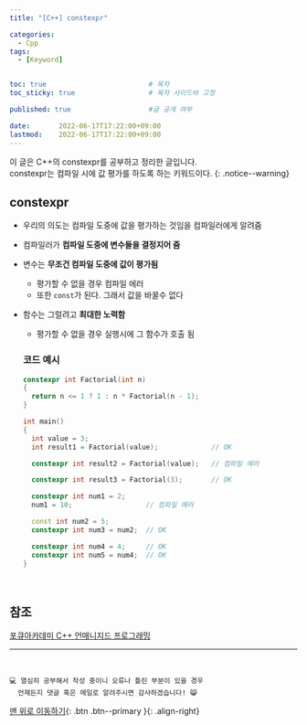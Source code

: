 ```yaml
---
title: "[C++] constexpr" 

categories:
  - Cpp
tags:
  - [Keyword]


toc: true                         # 목차
toc_sticky: true                  # 목차 사이드바 고정

published: true                   #글 공개 여부

date:       2022-06-17T17:22:00+09:00
lastmod:    2022-06-17T17:22:00+09:00
---
```


<!-- description : 25자에서 160자 사이 -->
이 글은 C++의 constexpr를 공부하고 정리한 글입니다.<br>
constexpr는 컴파일 시에 값 평가를 하도록 하는 키워드이다.
{: .notice--warning}

## constexpr
- 우리의 의도는 컴파일 도중에 값을 평가하는 것임을 컴파일러에게 알려줌
- 컴파일러가 **컴파일 도중에 변수들을 결정지어 줌**
- 변수는 **무조건 컴파일 도중에 값이 평가됨**
  - 평가할 수 없을 경우 컴파일 에러
  - 또한 `const`가 된다. 그래서 값을 바꿀수 없다
- 함수는 그럴려고 **최대한 노력함**
  - 평가할 수 없을 경우 실행시에 그 함수가 호출 됨

  ### 코드 예시

  ```cpp
  constexpr int Factorial(int n)
  {
    return n <= 1 ? 1 : n * Factorial(n - 1);
  }

  int main()
  {
    int value = 3;
    int result1 = Factorial(value);             // OK

    constexpr int result2 = Factorial(value);   // 컴파일 에러

    constexpr int result3 = Factorial(3);       // OK

    constexpr int num1 = 2;
    num1 = 10;                  // 컴파일 에러

    const int num2 = 5;
    constexpr int num3 = num2;  // OK

    constexpr int num4 = 4;     // OK
    constexpr int num5 = num4;  // OK
  }
  ```

<br>

## 참조
[포큐아카데미 C++ 언매니지드 프로그래밍](https://pocu-ko.teachable.com/p/comp3200)

***
<br>

    💻 열심히 공부해서 작성 중이니 오류나 틀린 부분이 있을 경우 
      언제든지 댓글 혹은 메일로 알려주시면 감사하겠습니다! 😸


[맨 위로 이동하기](#){: .btn .btn--primary }{: .align-right}